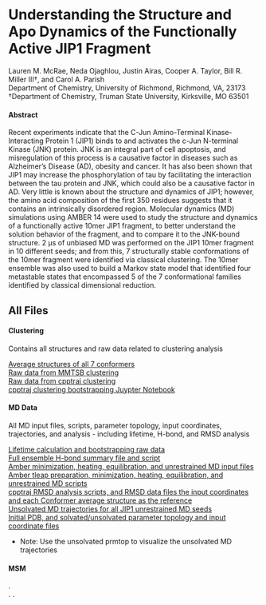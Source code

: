 # Understanding the Structure and Apo Dynamics of the Functionally Active JIP1 Fragment
Lauren M. McRae, Neda Ojaghlou, Justin Airas, Cooper A. Taylor, Bill R. Miller III†, and Carol A. Parish\
Department of Chemistry, University of Richmond, Richmond, VA, 23173\
†Department of Chemistry, Truman State University, Kirksville, MO 63501
#### Abstract
Recent experiments indicate that the C-Jun Amino-Terminal Kinase-Interacting Protein 1 (JIP1) binds to and activates the c-Jun N-terminal Kinase (JNK) protein. JNK is an integral part of cell apoptosis, and misregulation of this process is a causative factor in diseases such as Alzheimer’s Disease (AD), obesity and cancer. It has also been shown that JIP1 may increase the phosphorylation of tau by facilitating the interaction between the tau protein and JNK, which could also be a causative factor in AD. Very little is known about the structure and dynamics of JIP1; however, the amino acid composition of the first 350 residues suggests that it contains an intrinsically disordered region. Molecular dynamics (MD) simulations using AMBER 14 were used to study the structure and dynamics of a functionally active 10mer JIP1 fragment, to better understand the solution behavior of the fragment, and to compare it to the JNK-bound structure. 2 μs of unbiased MD was performed on the JIP1 10mer fragment in 10 different seeds; and from this, 7 structurally stable conformations of the 10mer fragment were identified via classical clustering. The 10mer ensemble was also used to build a Markov state model that identified four metastable states that encompassed 5 of the 7 conformational families identified by classical dimensional reduction.

## All Files
#### Clustering
Contains all structures and raw data related to clustering analysis

[Average structures of all 7 conformers](JIP1_Paper/Clustering/Avg_Conformer_Struct/)\
[Raw data from MMTSB clustering](JIP1_Paper/Clustering/MMTSB/)\
[Raw data from cpptraj clustering](JIP1_Paper/Clustering/cpptraj/)\
[cpptraj clustering bootstrapping Juypter Notebook](JIP1_Paper/Clustering/cpptraj_bootstrapping/)

#### MD Data
All MD input files, scripts, parameter topology, input coordinates, trajectories, and analysis - including lifetime, H-bond, and RMSD analysis 

[Lifetime calculation and bootstrapping raw data](JIP1_Paper/MD_Data/Lifetime)\
[Full ensemble H-bond summary file and script](JIP1_Paper/MD_Data/Hbond)\
[Amber minimization, heating, equilibration, and unrestrained MD input files](JIP1_Paper/MD_Data/MD_input)\
[Amber tleap preparation, minimization, heating, equilibration, and unrestrained MD scripts](JIP1_Paper/MD_Data/MD_scripts)\
[cpptraj RMSD analysis scripts, and RMSD data files the input coordinates and each Conformer average structure as the reference](JIP1_Paper/MD_Data/RMSD)\
[Unsolvated MD trajectories for all JIP1 unrestrained MD seeds](JIP1_Paper/MD_Data/Trajectories)\
[Initial PDB, and solvated/unsolvated parameter topology and input coordinate files](JIP1_Paper/MD_Data/prmtop_inpcrd)
- Note: Use the unsolvated prmtop to visualize the unsolvated MD trajectories

#### MSM
.\
.
.
